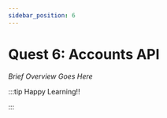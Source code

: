 ```yaml
---
sidebar_position: 6
---
```


# Quest 6: Accounts API

_Brief Overview Goes Here_

:::tip Happy Learning!!

<QuestButton text="Go To Quest" link="https://app.stackup.dev/quest_page/quest-6-accounts-api" />

:::
